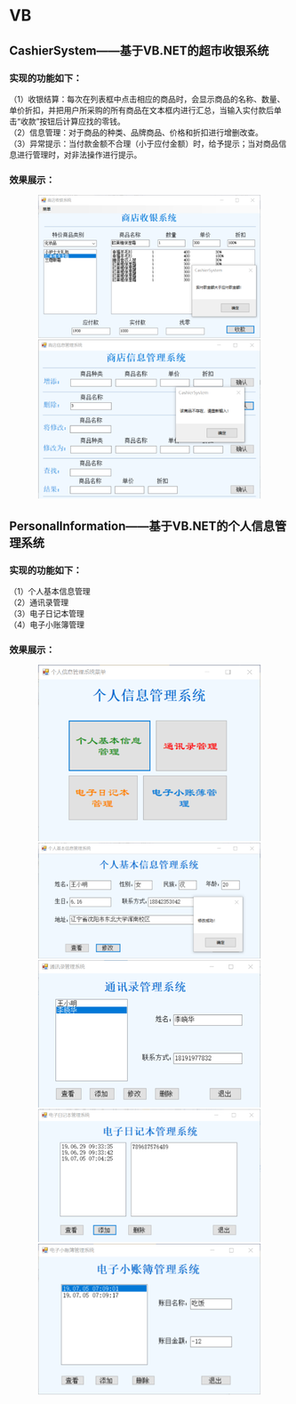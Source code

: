 # VB

## CashierSystem——基于VB.NET的超市收银系统  
### 实现的功能如下：  
（1）收银结算：每次在列表框中点击相应的商品时，会显示商品的名称、数量、单价折扣，并把用户所采购的所有商品在文本框内进行汇总，当输入实付款后单击“收款”按钮后计算应找的零钱。  
（2）信息管理：对于商品的种类、品牌商品、价格和折扣进行增删改查。  
（3）异常提示：当付款金额不合理（小于应付金额）时，给予提示；当对商品信息进行管理时，对非法操作进行提示。  
### 效果展示：  
<div align=center><img src="https://github.com/Geogy-fjq/VB/blob/master/readmePhoto/p0101.png" width="400"></div>  
<div align=center><img src="https://github.com/Geogy-fjq/VB/blob/master/readmePhoto/p0102.png" width="400"></div>  


## PersonalInformation——基于VB.NET的个人信息管理系统  
### 实现的功能如下：  
（1）个人基本信息管理  
（2）通讯录管理  
（3）电子日记本管理  
（4）电子小账簿管理  
### 效果展示：  
<div align=center><img src="https://github.com/Geogy-fjq/VB/blob/master/readmePhoto/p0201.png" width="400"></div>  
<div align=center><img src="https://github.com/Geogy-fjq/VB/blob/master/readmePhoto/p0202.png" width="400"></div>  
<div align=center><img src="https://github.com/Geogy-fjq/VB/blob/master/readmePhoto/p0203.png" width="400"></div>  
<div align=center><img src="https://github.com/Geogy-fjq/VB/blob/master/readmePhoto/p0204.png" width="400"></div>  
<div align=center><img src="https://github.com/Geogy-fjq/VB/blob/master/readmePhoto/p0205.png" width="400"></div>  
